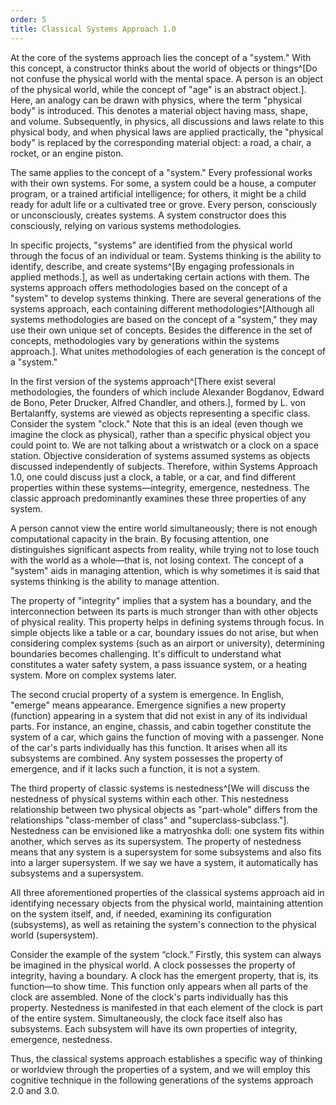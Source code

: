 ```yaml
---
order: 5
title: Classical Systems Approach 1.0
---
```


At the core of the systems approach lies the concept of a "system." With this concept, a constructor thinks about the world of objects or things^[Do not confuse the physical world with the mental space. A person is an object of the physical world, while the concept of "age" is an abstract object.]. Here, an analogy can be drawn with physics, where the term "physical body" is introduced. This denotes a material object having mass, shape, and volume. Subsequently, in physics, all discussions and laws relate to this physical body, and when physical laws are applied practically, the "physical body" is replaced by the corresponding material object: a road, a chair, a rocket, or an engine piston.

The same applies to the concept of a "system." Every professional works with their own systems. For some, a system could be a house, a computer program, or a trained artificial intelligence; for others, it might be a child ready for adult life or a cultivated tree or grove. Every person, consciously or unconsciously, creates systems. A system constructor does this consciously, relying on various systems methodologies.

In specific projects, "systems" are identified from the physical world through the focus of an individual or team. Systems thinking is the ability to identify, describe, and create systems^[By engaging professionals in applied methods.], as well as undertaking certain actions with them. The systems approach offers methodologies based on the concept of a "system" to develop systems thinking. There are several generations of the systems approach, each containing different methodologies^[Although all systems methodologies are based on the concept of a "system," they may use their own unique set of concepts. Besides the difference in the set of concepts, methodologies vary by generations within the systems approach.]. What unites methodologies of each generation is the concept of a "system."

In the first version of the systems approach^[There exist several methodologies, the founders of which include Alexander Bogdanov, Edward de Bono, Peter Drucker, Alfred Chandler, and others.], formed by L. von Bertalanffy, systems are viewed as objects representing a specific class. Consider the system "clock." Note that this is an ideal (even though we imagine the clock as physical), rather than a specific physical object you could point to. We are not talking about a wristwatch or a clock on a space station. Objective consideration of systems assumed systems as objects discussed independently of subjects. Therefore, within Systems Approach 1.0, one could discuss just a clock, a table, or a car, and find different properties within these systems—integrity, emergence, nestedness. The classic approach predominantly examines these three properties of any system.

A person cannot view the entire world simultaneously; there is not enough computational capacity in the brain. By focusing attention, one distinguishes significant aspects from reality, while trying not to lose touch with the world as a whole—that is, not losing context. The concept of a "system" aids in managing attention, which is why sometimes it is said that systems thinking is the ability to manage attention.

The property of "integrity" implies that a system has a boundary, and the interconnection between its parts is much stronger than with other objects of physical reality. This property helps in defining systems through focus. In simple objects like a table or a car, boundary issues do not arise, but when considering complex systems (such as an airport or university), determining boundaries becomes challenging. It's difficult to understand what constitutes a water safety system, a pass issuance system, or a heating system. More on complex systems later.

The second crucial property of a system is emergence. In English, "emerge" means appearance. Emergence signifies a new property (function) appearing in a system that did not exist in any of its individual parts. For instance, an engine, chassis, and cabin together constitute the system of a car, which gains the function of moving with a passenger. None of the car's parts individually has this function. It arises when all its subsystems are combined. Any system possesses the property of emergence, and if it lacks such a function, it is not a system.

The third property of classic systems is nestedness^[We will discuss the nestedness of physical systems within each other. This nestedness relationship between two physical objects as "part-whole" differs from the relationships "class-member of class" and "superclass-subclass."]. Nestedness can be envisioned like a matryoshka doll: one system fits within another, which serves as its supersystem. The property of nestedness means that any system is a supersystem for some subsystems and also fits into a larger supersystem. If we say we have a system, it automatically has subsystems and a supersystem.

All three aforementioned properties of the classical systems approach aid in identifying necessary objects from the physical world, maintaining attention on the system itself, and, if needed, examining its configuration (subsystems), as well as retaining the system's connection to the physical world (supersystem).

Consider the example of the system “clock.” Firstly, this system can always be imagined in the physical world. A clock possesses the property of integrity, having a boundary. A clock has the emergent property, that is, its function—to show time. This function only appears when all parts of the clock are assembled. None of the clock's parts individually has this property. Nestedness is manifested in that each element of the clock is part of the entire system. Simultaneously, the clock face itself also has subsystems. Each subsystem will have its own properties of integrity, emergence, nestedness.

Thus, the classical systems approach establishes a specific way of thinking or worldview through the properties of a system, and we will employ this cognitive technique in the following generations of the systems approach 2.0 and 3.0.